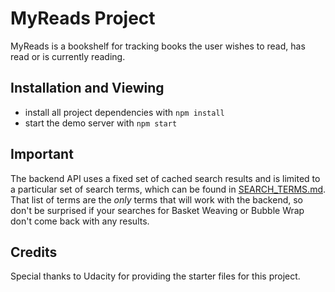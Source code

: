 # MyReads Project

MyReads is a bookshelf for tracking books the user wishes to read, has read or is currently reading.


## Installation and Viewing

* install all project dependencies with `npm install`
* start the demo server with `npm start`


## Important

The backend API uses a fixed set of cached search results and is limited to a particular set of search terms, which can be found in [SEARCH_TERMS.md](SEARCH_TERMS.md). That list of terms are the _only_ terms that will work with the backend, so don't be surprised if your searches for Basket Weaving or Bubble Wrap don't come back with any results.


## Credits

Special thanks to Udacity for providing the starter files for this project.
